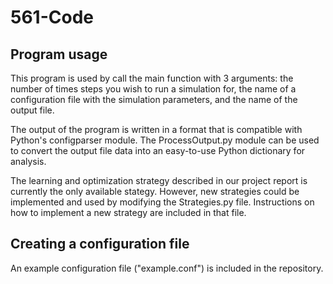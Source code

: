 # 561-Code

## Program usage

This program is used by call the main function with 3 arguments: the number of times steps you wish to run a simulation for, the name of a configuration file with the simulation parameters, and the name of the output file.

The output of the program is written in a format that is compatible with Python's configparser module. The ProcessOutput.py module can be used to convert the output file data into an easy-to-use Python dictionary for analysis.

The learning and optimization strategy described in our project report is currently the only available stategy. However, new strategies could be implemented and used by modifying the Strategies.py file. Instructions on how to implement a new strategy are included in that file.

## Creating a configuration file

An example configuration file ("example.conf") is included in the repository.
